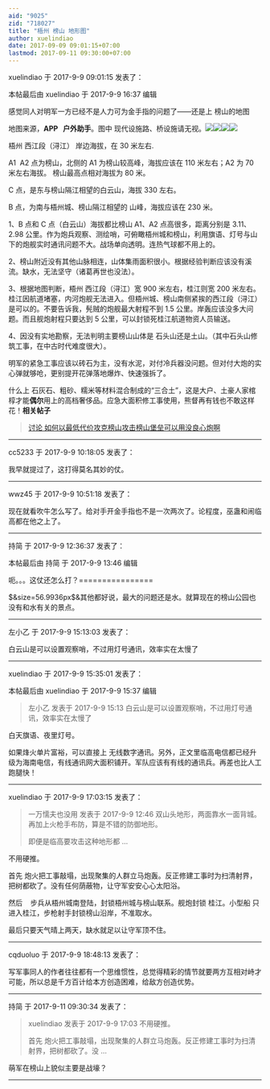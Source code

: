 ```yaml
---
aid: "9025"
zid: "718027"
title: "梧州 榜山 地形图"
author: xuelindiao
date: 2017-09-09 09:01:15+07:00
lastmod: 2017-09-11 09:30:00+07:00
---
```


xuelindiao 于 2017-9-9 09:01:15 发表了：

本帖最后由 xuelindiao 于 2017-9-9 16:37 编辑

感觉同人对明军一方已经不是人力可为金手指的问题了——还是上 榜山的地图

地图来源，**APP   户外助手**。图中 现代设施路、桥设施请无视。![](/9025/083822bpccetxfudwzwccp.jpg)![](https://mirrors.tuna.tsinghua.edu.cn/osdn/lgqm/72877/084009qzlamtzgf3cf7yc7.jpg)![](https://mirrors.tuna.tsinghua.edu.cn/osdn/lgqm/72877/081825x1mn3v56mxtigim5.png)![](https://mirrors.tuna.tsinghua.edu.cn/osdn/lgqm/72877/081806l2gpgqcq4kg9l29j.png)

梧州 西江段（浔江） 岸边海拔，在 30 米左右.

A1  A2 点为榜山，北侧的 A1 为榜山较高峰，海拔应该在 110 米左右；A2 为 70 米左右海拔。 榜山最高点相对海拔为 80 米。

C 点，是东与榜山隔江相望的白云山，海拔 330 左右。

B 点，为南与梧州城、榜山隔江相望的 山峰，海拔应该在 230 米。

1、B 点和 C 点（白云山）海拔都比榜山 A1、A2 点高很多，距离分别是 3.11、2.98 公里。作为炮兵观察、测绘哨，可俯瞰梧州城和榜山，利用旗语、灯号与山下的炮舰实时通讯问题不大。战场单向透明。连热气球都不用上的。

2、榜山附近没有其他山脉相连，山体集雨面积很小。根据经验判断应该没有溪流。缺水，无法坚守（诸葛再世也没法）。

3、根据地图判断，梧州 西江段（浔江）宽 900 米左右，桂江则宽 200 米左右。桂江因航道堵塞，内河炮舰无法进入。但梧州城、榜山南侧紧挨的西江段（浔江） 是可以的。不要告诉我，髡贼的炮舰最大射程不到 1.5 公里。岸轰应该没多大问题。而且舰炮射程只要达到 5 公里，可以封锁死桂江航道物资人员输送。

4、因没有实地勘察，无法判明主要榜山山体是 石头山还是土山。（其中石头山修筑工事，在中古时代难度很大）。

明军的紧急工事应该以砖石为主，没有水泥，对付冷兵器没问题。但对付大炮的实心弹就够呛，更别提开花弹落地爆炸、快速强拆了。

什么上 石灰石、粗砂、糯米等材料混合制成的“三合土”，这是大户、土豪人家棺椁才能**偶尔**用上的高档奢侈品。应急大面积修工事使用，熊督再有钱也不敢这样花！**相关帖子**

> [讨论 如何以最低代价攻克榜山](http://bbs.northdy.com/thread-717868-1-1.html)[攻击榜山堡垒可以用没良心炮啊](http://bbs.northdy.com/thread-716176-1-1.html)

---

cc5233 于 2017-9-9 10:18:05 发表了：

我早就提过了，这打得莫名其妙的仗。

---

wwz45 于 2017-9-9 10:51:18 发表了：

现在就看吹牛怎么写了。给对手开金手指也不是一次两次了。论程度，巫蛊和闹临高都在他之上了。

---

持简 于 2017-9-9 12:36:37 发表了：

本帖最后由 持简 于 2017-9-9 13:46 编辑

呃。。。这仗还怎么打？================

\$&size=56.9936px\$&其他都好说，最大的问题还是水。就算现在的榜山公园也没有和水有关的景点。

---

左小乙 于 2017-9-9 15:13:03 发表了：

白云山是可以设置观察哨，不过用灯号通讯，效率实在太慢了

---

xuelindiao 于 2017-9-9 15:35:01 发表了：

本帖最后由 xuelindiao 于 2017-9-9 15:37 编辑

> 左小乙 发表于 2017-9-9 15:13 白云山是可以设置观察哨，不过用灯号通讯，效率实在太慢了

白天旗语、夜里灯号。

如果烽火单片富裕，可以直接上 无线数字通讯。另外，正文里临高电信都已经升级为海南电信，有线通讯网大面积铺开。军队应该有有线的通讯兵。再差也比人工跑腿快！

---

xuelindiao 于 2017-9-9 17:03:15 发表了：

> 一万懦夫也没用 发表于 2017-9-9 12:46 双山头地形，两面靠水一面背城。再加上火枪手布防，算是不错的防御地形。
>
> 即便是临高要攻击这种地形都 ...

不用硬推。

首先 炮火把工事敲塌，出现聚集的人群立马炮轰。反正修建工事时为扫清射界，把树都砍了。没有任何荫蔽物，让守军安安心心太阳浴。

然后    步兵从梧州城南登陆，封锁梧州城与榜山联系。舰炮封锁 桂江。小型船 只进入桂江，步枪射手封锁榜山沿岸，不准取水。

最后只要天气晴上两天，缺水就足以让守军顶不住。

---

cqduoluo 于 2017-9-9 18:48:13 发表了：

写军事同人的作者往往都有一个思维惯性，总觉得精彩的情节就要两方互相对峙才可能，所以总是千方百计给本方创造困难，给敌方创造优势。

---

持简 于 2017-9-11 09:30:34 发表了：

> xuelindiao 发表于 2017-9-9 17:03 不用硬推。
>
> 首先 炮火把工事敲塌，出现聚集的人群立马炮轰。反正修建工事时为扫清射界，把树都砍了。没 ...

萌军在榜山上貌似主要是战壕？

---
